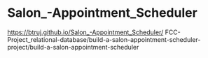 # Salon_-Appointment_Scheduler
https://btruj.github.io/Salon_-Appointment_Scheduler/
FCC-Project_relational-database/build-a-salon-appointment-scheduler-project/build-a-salon-appointment-scheduler

